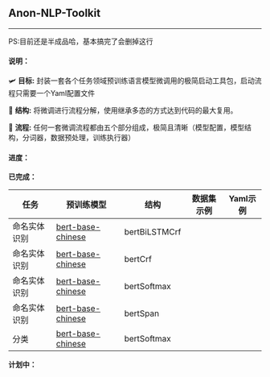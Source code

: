 ## Anon-NLP-Toolkit



------

PS:目前还是半成品哈，基本搞完了会删掉这行

#### 说明：

:small_airplane: **目标:** 封装一套各个任务领域预训练语言模型微调用的极简启动工具包，启动流程只需要一个Yaml配置文件

:robot: **结构:** 将微调进行流程分解，使用继承多态的方式达到代码的最大复用。

:rocket: **流程:** 任何一套微调流程都由五个部分组成，极简且清晰（模型配置，模型结构，分词器，数据预处理，训练执行器）



#### 进度：

**已完成：**

| 任务         | 预训练模型                                                   | 结构          | 数据集示例 | Yaml示例 |
| ------------ | ------------------------------------------------------------ | ------------- | ---------- | -------- |
| 命名实体识别 | [bert-base-chinese](https://huggingface.co/ckiplab/bert-base-chinese) | bertBiLSTMCrf |            |          |
| 命名实体识别 | [bert-base-chinese](https://huggingface.co/ckiplab/bert-base-chinese) | bertCrf       |            |          |
| 命名实体识别 | [bert-base-chinese](https://huggingface.co/ckiplab/bert-base-chinese) | bertSoftmax   |            |          |
| 命名实体识别 | [bert-base-chinese](https://huggingface.co/ckiplab/bert-base-chinese) | bertSpan      |            |          |
| 分类         | [bert-base-chinese](https://huggingface.co/ckiplab/bert-base-chinese) | bertSoftmax   |            |          |

**计划中：**





